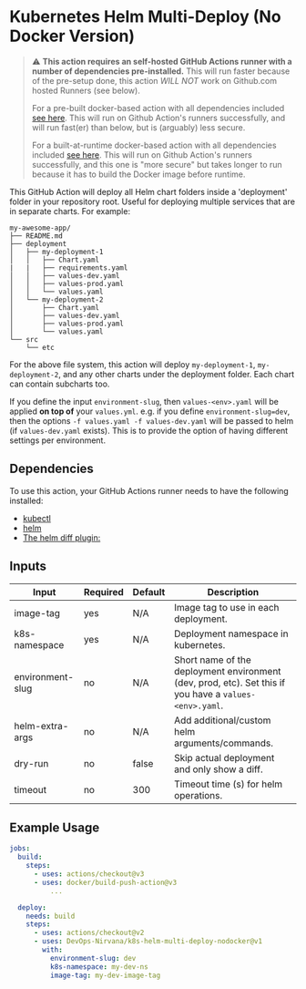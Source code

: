 # Kubernetes Helm Multi-Deploy (No Docker Version)

> :warning: **This action requires an self-hosted GitHub Actions runner with a number of dependencies pre-installed.**  This will run faster because of the pre-setup done, this action *WILL NOT* work on Github.com hosted Runners (see below).
>
> For a pre-built docker-based action with all dependencies included [see here](https://github.com/DevOps-Nirvana/aws-helm-multi-deploy-prebuilt).  This will run on Github Action's runners successfully, and will run fast(er) than below, but is (arguably) less secure.
>
> For a built-at-runtime docker-based action with all dependencies included [see here](https://github.com/DevOps-Nirvana/aws-helm-multi-deploy).  This will run on Github Action's runners successfully, and this one is "more secure" but takes longer to run because it has to build the Docker image before runtime.

This GitHub Action will deploy all Helm chart folders inside a 'deployment' folder in your repository root. Useful for deploying multiple services that are in separate charts. For example:

```
my-awesome-app/
├── README.md
├── deployment
│   ├── my-deployment-1
│   │   ├── Chart.yaml
|   |   ├── requirements.yaml
│   │   ├── values-dev.yaml
│   │   ├── values-prod.yaml
│   │   └── values.yaml
│   └── my-deployment-2
│       ├── Chart.yaml
│       ├── values-dev.yaml
│       ├── values-prod.yaml
│       └── values.yaml
└── src
    └── etc
```

For the above file system, this action will deploy `my-deployment-1`, `my-deployment-2`, and any other charts under the deployment folder. Each chart can contain subcharts too.

If you define the input `environment-slug`, then `values-<env>.yaml` will be applied **on top of** your `values.yml`. e.g. if you define `environment-slug=dev`, then the options `-f values.yaml -f values-dev.yaml` will be passed to helm (if `values-dev.yaml` exists). This is to provide the option of having different settings per environment.

## Dependencies

To use this action, your GitHub Actions runner needs to have the following installed:

- [kubectl](https://kubernetes.io/docs/tasks/tools/)
- [helm](https://helm.sh/)
- [The helm diff plugin: ](https://github.com/databus23/helm-diff)


## Inputs

| **Input**             | **Required** | **Default** | **Description**                                                                                        |
|-----------------------|--------------|-------------|--------------------------------------------------------------------------------------------------------|
| image-tag             | yes          | N/A         | Image tag to use in each deployment.                                                                   |
| k8s-namespace         | yes          | N/A         | Deployment namespace in kubernetes.                                                                    |
| environment-slug      | no           | N/A         | Short name of the deployment environment (dev, prod, etc). Set this if you have a `values-<env>.yaml`. |
| helm-extra-args       | no           | N/A         | Add additional/custom helm arguments/commands.                                                         |
| dry-run               | no           | false       | Skip actual deployment and only show a diff.                                                           |
| timeout               | no           | 300         | Timeout time (s) for helm operations.                                                                  |

## Example Usage

```yaml
jobs:
  build:
    steps:
      - uses: actions/checkout@v3
      - uses: docker/build-push-action@v3
          ...

  deploy:
    needs: build
    steps:
      - uses: actions/checkout@v2
      - uses: DevOps-Nirvana/k8s-helm-multi-deploy-nodocker@v1
        with:
          environment-slug: dev
          k8s-namespace: my-dev-ns
          image-tag: my-dev-image-tag
```
